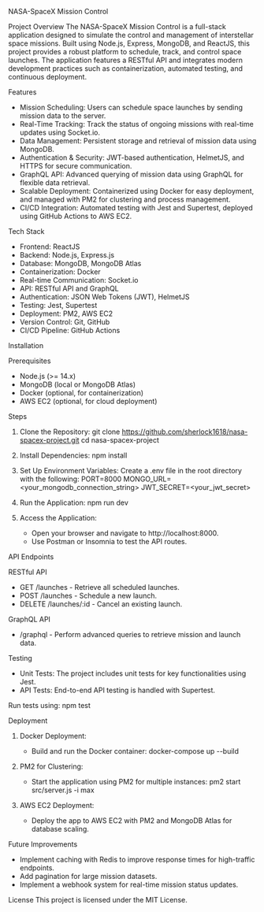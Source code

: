 NASA-SpaceX Mission Control

Project Overview
The NASA-SpaceX Mission Control is a full-stack application designed to simulate the control and management of interstellar space missions. Built using Node.js, Express, MongoDB, and ReactJS, this project provides a robust platform to schedule, track, and control space launches. The application features a RESTful API and integrates modern development practices such as containerization, automated testing, and continuous deployment.

Features
- Mission Scheduling: Users can schedule space launches by sending mission data to the server.
- Real-Time Tracking: Track the status of ongoing missions with real-time updates using Socket.io.
- Data Management: Persistent storage and retrieval of mission data using MongoDB.
- Authentication & Security: JWT-based authentication, HelmetJS, and HTTPS for secure communication.
- GraphQL API: Advanced querying of mission data using GraphQL for flexible data retrieval.
- Scalable Deployment: Containerized using Docker for easy deployment, and managed with PM2 for clustering and process management.
- CI/CD Integration: Automated testing with Jest and Supertest, deployed using GitHub Actions to AWS EC2.

Tech Stack
- Frontend: ReactJS
- Backend: Node.js, Express.js
- Database: MongoDB, MongoDB Atlas
- Containerization: Docker
- Real-time Communication: Socket.io
- API: RESTful API and GraphQL
- Authentication: JSON Web Tokens (JWT), HelmetJS
- Testing: Jest, Supertest
- Deployment: PM2, AWS EC2
- Version Control: Git, GitHub
- CI/CD Pipeline: GitHub Actions

Installation

Prerequisites
- Node.js (>= 14.x)
- MongoDB (local or MongoDB Atlas)
- Docker (optional, for containerization)
- AWS EC2 (optional, for cloud deployment)

Steps
1. Clone the Repository:
   git clone https://github.com/sherlock1618/nasa-spacex-project.git
   cd nasa-spacex-project

2. Install Dependencies:
   npm install

3. Set Up Environment Variables:
   Create a .env file in the root directory with the following:
   PORT=8000
   MONGO_URL=<your_mongodb_connection_string>
   JWT_SECRET=<your_jwt_secret>

4. Run the Application:
   npm run dev

5. Access the Application:
   - Open your browser and navigate to http://localhost:8000.
   - Use Postman or Insomnia to test the API routes.

API Endpoints

RESTful API
- GET /launches - Retrieve all scheduled launches.
- POST /launches - Schedule a new launch.
- DELETE /launches/:id - Cancel an existing launch.

GraphQL API
- /graphql - Perform advanced queries to retrieve mission and launch data.

Testing
- Unit Tests: The project includes unit tests for key functionalities using Jest.
- API Tests: End-to-end API testing is handled with Supertest.

Run tests using:
npm test

Deployment
1. Docker Deployment:
   - Build and run the Docker container:
     docker-compose up --build

2. PM2 for Clustering:
   - Start the application using PM2 for multiple instances:
     pm2 start src/server.js -i max

3. AWS EC2 Deployment:
   - Deploy the app to AWS EC2 with PM2 and MongoDB Atlas for database scaling.

Future Improvements
- Implement caching with Redis to improve response times for high-traffic endpoints.
- Add pagination for large mission datasets.
- Implement a webhook system for real-time mission status updates.

License
This project is licensed under the MIT License.
